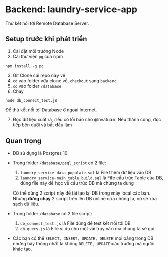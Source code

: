 # Backend: laundry-service-app

Thử kết nối tới Remote Database Server.

## Setup trước khi phát triển
1. Cài đặt môi trường Node
2. Cài thư viện `pg` của npm
```
npm install -g pg
```

3. Git Clone cái repo này về
4. `cd` vào folder vừa clone về, `checkout` sang `backend`
5. `cd` vào folder `/database`
6. Chạy  
```
node db_connect_test.js
```

Để thử kết nối tới Database ở ngoài Internet.

7. Đọc dữ liệu xuất ra, nếu có lỗi báo cho @nvatuan. Nếu thành công, đọc tiếp bên dưới và bắt đầu làm

## Quan trọng
* DB sử dụng là Postgres 10
* Trong folder `/database/psql_script` có 2 file:
	1. `laundry_service-data_populate.sql` là File thêm dữ liệu vào DB 
	2. `laundry_service-main_table_build.sql` là File cấu trúc Table của DB, dùng file này để học về cấu trúc DB mà chúng ta dùng

	Có thể dùng 2 script này để tái tạo lại DB trong máy local các bạn. Nhưng **đừng chạy** 2 script trên lên DB online của chúng ta, nó sẽ xóa sạch dữ liệu.
* Trong folder `/database` có 2 file script:
	1. `db_connect_test.js` là File dùng để test kết nối tới DB
	2. `db_query.js` là File ví dụ cho một vài truy vấn mà chúng ta sẽ gọi
* Các bạn có thể `SELECT, INSERT, UPDATE, DELETE` mọi bảng trong DB nhưng hãy thống nhất là không `DELETE, UPDATE` các trường mà người khác tạo. 
